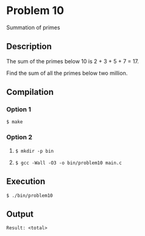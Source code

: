 # Problem 10

Summation of primes

## Description
The sum of the primes below 10 is 2 + 3 + 5 + 7 = 17.

Find the sum of all the primes below two million.

## Compilation
### Option 1
`$ make`
### Option 2
1. `$ mkdir -p bin`

2. `$ gcc -Wall -O3 -o bin/problem10 main.c`

## Execution
`$ ./bin/problem10`

## Output
`Result: <total>`

